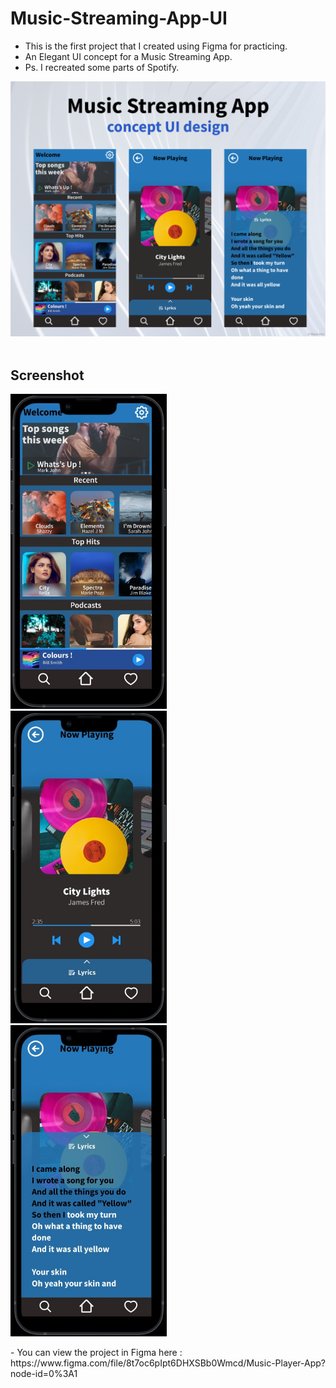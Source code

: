 # Music-Streaming-App-UI

- This is the first project that I created using Figma for practicing.</br>
- An Elegant UI concept for a Music Streaming App.</br>
- Ps. I recreated some parts of Spotify.

<img src="assets/MusicPlayerApp.png" width="900"></br></br>
## Screenshot
<p float="left">
  <img src="assets/ss1.jpg" width="250">&nbsp;&nbsp;&nbsp;
  <img src = "assets/ss2.jpg"  width = "250" >&nbsp;&nbsp;&nbsp;
  <img src="assets/ss3.jpg" width="250">
</p>  
- You can view the project in Figma here :</br>https://www.figma.com/file/8t7oc6pIpt6DHXSBb0Wmcd/Music-Player-App?node-id=0%3A1 


